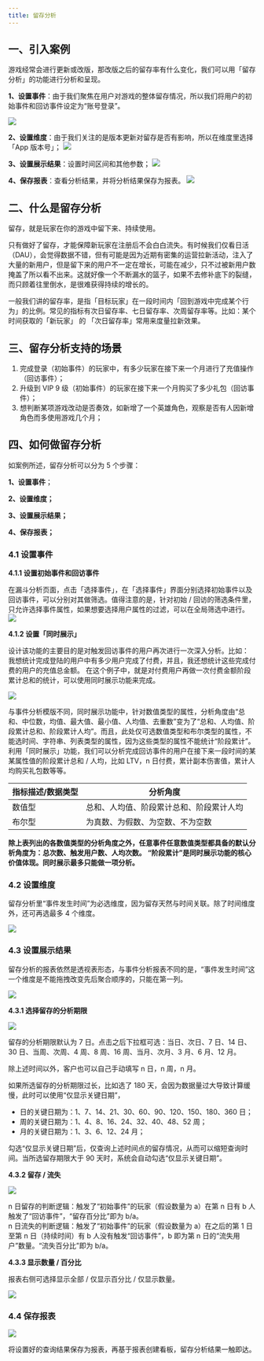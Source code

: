 ```yaml
---
title: 留存分析
---
```


## 一、引入案例

游戏经常会进行更新或改版，那改版之后的留存率有什么变化，我们可以用「留存分析」的功能进行分析和呈现。

**1、设置事件**：由于我们聚焦在用户对游戏的整体留存情况，所以我们将用户的初始事件和回访事件设定为“账号登录”。

![](/img/customEvent/retention/LC-1-1.png)

**2、设置维度**：由于我们关注的是版本更新对留存是否有影响，所以在维度里选择「App 版本号」；
![](/img/customEvent/retention/LC-1-2.png)


**3、设置展示结果**：设置时间区间和其他参数；
![](/img/customEvent/retention/LC-1-3.png)


**4、保存报表**：查看分析结果，并将分析结果保存为报表。
![](/img/customEvent/retention/LC-1-4.png)

## 二、什么是留存分析

留存，就是玩家在你的游戏中留下来、持续使用。

只有做好了留存，才能保障新玩家在注册后不会白白流失。有时候我们仅看日活（DAU），会觉得数据不错，但有可能是因为近期有密集的运营拉新活动，注入了大量的新用户，但是留下来的用户不一定在增长，可能在减少，只不过被新用户数掩盖了所以看不出来。这就好像一个不断漏水的篮子，如果不去修补底下的裂缝，而只顾着往里倒水，是很难获得持续的增长的。

一般我们讲的留存率，是指「目标玩家」在一段时间内「回到游戏中完成某个行为」的比例。常见的指标有次日留存率、七日留存率、次周留存率等。比如：某个时间获取的「新玩家」 的 「次日留存率」常用来度量拉新效果。

## 三、留存分析支持的场景

1. 完成登录（初始事件）的玩家中，有多少玩家在接下来一个月进行了充值操作（回访事件）；
2. 升级到 VIP 9 级（初始事件）的玩家在接下来一个月购买了多少礼包（回访事件）；
3. 想判断某项游戏改动是否奏效，如新增了一个英雄角色，观察是否有人因新增角色而多使用游戏几个月；

## 四、如何做留存分析

如案例所述，留存分析可以分为 5 个步骤：

**1、设置事件**； 

**2、设置维度；** 

**3、设置展示结果；** 

**4、保存报表；**

### 4.1 设置事件

**4.1.1 设置初始事件和回访事件**

在漏斗分析页面，点击「选择事件」，在「选择事件」界面分别选择初始事件以及回访事件，可以分别对其做筛选。值得注意的是，针对初始 / 回访的筛选条件里， 只允许选择事件属性，如果想要选择用户属性的过滤，可以在全局筛选中进行。
![](/img/customEvent/retention/LC-2-1.png)

**4.1.2 设置「同时展示」**

设计该功能的主要目的是对触发回访事件的用户再次进行一次深入分析。比如：
我想统计完成登陆的用户中有多少用户完成了付费，并且，我还想统计这些完成付费的用户的充值总金额。
在这个例子中，就是对付费用户再做一次付费金额阶段累计总和的统计，可以使用同时展示功能来完成。

![](/img/customEvent/retention/LC-2-2.png)

与事件分析模版不同，同时展示功能中，针对数值类型的属性，分析角度由“总和、中位数，均值、最大值、最小值、人均值、去重数”变为了“总和、人均值、阶段累计总和、阶段累计人均”。而且，此处仅可选数值类型和布尔类型的属性，不能选时间、字符串、列表类型的属性，因为这些类型的属性不能统计“阶段累计”。利用「同时展示」功能，我们可以分析完成回访事件的用户在接下来一段时间的某某属性值的阶段累计总和 / 人均，比如 LTV，n 日付费，累计副本伤害值，累计人均购买礼包数等等。

| 指标描述/数据类型 | 分析角度                                 |
| ----------------- | ---------------------------------------- |
| 数值型            | 总和、人均值、阶段累计总和、阶段累计人均 |
| 布尔型            | 为真数、为假数、为空数、不为空数         |

**除上表列出的各数值类型的分析角度之外，任意事件任意数值类型都具备的默认分析角度为：总次数、触发用户数、人均次数。**
**“阶段累计”是同时展示功能的核心价值体现。同时展示最多只能做一项分析。**

### 4.2 设置维度

留存分析里“事件发生时间”为必选维度，因为留存天然与时间关联。除了时间维度外，还可再选最多 4 个维度。

![](/img/customEvent/retention/LC-2-3.png)

### 4.3 设置展示结果

留存分析的报表依然是透视表形态，与事件分析报表不同的是，“事件发生时间”这一个维度是不能拖拽改变先后聚合顺序的，只能在第一列。

![](/img/customEvent/retention/LC-2-4.png)

**4.3.1 选择留存的分析期限**

![](/img/customEvent/retention/LC-2-5.png)

留存的分析期限默认为 7 日。点击之后下拉框可选：当日、次日、7 日、14 日、30 日、当周、次周、4 周、8 周、16 周、当月、次月、3 月、6 月、12 月。

除上述时间以外，客户也可以自己手动填写 n 日，n 周，n 月。

如果所选留存的分析期限过长，比如选了 180 天，会因为数据量过大导致计算缓慢，此时可以使用“仅显示关键日期”，

- 日的关键日期为：1、7、14、21、30、60、90、120、150、180、360 日；
- 周的关键日期为：1、4、8、16、24、32、40、48、52 周；
- 月的关键日期为：1、3、6、12、24 月；

勾选“仅显示关键日期”后，仅查询上述时间点的留存情况，从而可以缩短查询时间。当所选留存期限大于 90 天时，系统会自动勾选“仅显示关键日期”。

**4.3.2 留存 / 流失**

![](/img/customEvent/retention/LC-2-6.png)

n 日留存的判断逻辑：触发了“初始事件”的玩家（假设数量为 a）在第 n 日有 b 人触发了“回访事件”，“留存百分比”即为 b/a。  
n 日流失的判断逻辑：触发了“初始事件”的玩家（假设数量为 a）在之后的第 1 日至第 n 日（持续时间）有 b 人没有触发“回访事件”，b 即为第 n 日的“流失用户”数量。“流失百分比”即为 b/a。

**4.3.3 显示数量 / 百分比**

报表右侧可选择显示全部 / 仅显示百分比 / 仅显示数量。

![](/img/customEvent/retention/LC-2-7-2.png)

### **4.4 保存报表**

![](/img/customEvent/retention/LC-2-7-3.png)

将设置好的查询结果保存为报表，再基于报表创建看板，留存分析结果一触即达。
